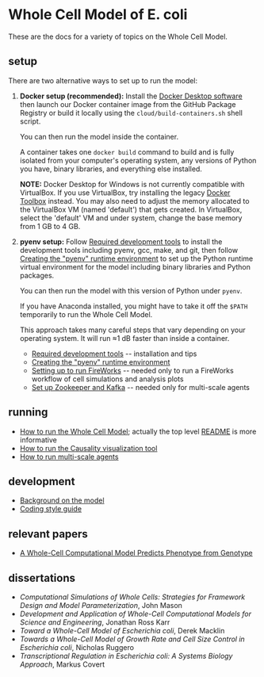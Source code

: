 # Whole Cell Model of E. coli

These are the docs for a variety of topics on the Whole Cell Model.

## setup

There are two alternative ways to set up to run the model:

1. **Docker setup (recommended):** Install the [Docker Desktop software](https://www.docker.com/products/docker-desktop) then launch our Docker container image from the GitHub Package Registry or build it locally using the `cloud/build-containers.sh` shell script.

   You can then run the model inside the container.

   A container takes one `docker build` command to build and is fully isolated from your computer's operating system, any versions of Python you have, binary libraries, and everything else installed.
   
   **NOTE:** Docker Desktop for Windows is not currently compatible with VirtualBox.  If you use VirtualBox, try installing the legacy [Docker Toolbox](https://github.com/docker/toolbox/releases) instead.  You may also need to adjust the memory allocated to the VirtualBox VM (named 'default') that gets created.  In VirtualBox, select the 'default' VM and under system, change the base memory from 1 GB to 4 GB. 

2. **pyenv setup:** Follow [Required development tools](dev-tools.md) to install the development tools including pyenv, gcc, make, and git, then follow [Creating the "pyenv" runtime environment](create-pyenv.md) to set up the Python runtime virtual environment for the model including binary libraries and Python packages.

   You can then run the model with this version of Python under `pyenv`.
   
   If you have Anaconda installed, you might have to take it off the `$PATH` temporarily to run the Whole Cell Model.

   This approach takes many careful steps that vary depending on your operating system. It will run ≈1 dB faster than inside a container.

   * [Required development tools](dev-tools.md) -- installation and tips
   * [Creating the "pyenv" runtime environment](create-pyenv.md)
   * [Setting up to run FireWorks](../wholecell/fireworks/README.md) -- needed only to run a FireWorks workflow of cell simulations and analysis plots
   * [Set up Zookeeper and Kafka](../agent/README.md) -- needed only for multi-scale agents

## running

* [How to run the Whole Cell Model](run.md); actually the top level [README](../README.md) is more informative
* [How to run the Causality visualization tool](https://github.com/CovertLab/causality)
* [How to run multi-scale agents](../environment/README.md)

## development

* [Background on the model](background.md)
* [Coding style guide](style-guide.md)

## relevant papers

* [A Whole-Cell Computational Model Predicts Phenotype from Genotype](https://www.cell.com/cell/abstract/S0092-8674(12)00776-3)

## dissertations
* _Computational Simulations of Whole Cells: Strategies for Framework Design and Model Parameterization_, John Mason
* _Development and Application of Whole-Cell Computational Models for Science and Engineering_, Jonathan Ross Karr
* _Toward a Whole-Cell Model of Escherichia coli_, Derek Macklin
* _Towards a Whole-Cell Model of Growth Rate and Cell Size Control in Escherichia coli_, Nicholas Ruggero
* _Transcriptional Regulation in Escherichia coli: A Systems Biology Approach_, Markus Covert
